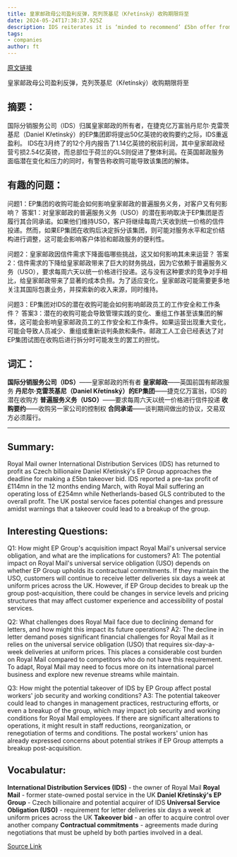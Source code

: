 ```yaml
---
title: 皇家邮政母公司盈利反弹，克列茨基尼（Křetínský）收购期限将至
date: 2024-05-24T17:38:37.925Z
description: IDS reiterates it is ‘minded to recommend’ £5bn offer from Czech billionaire’s EP Group
tags: 
- companies
author: ft
---
```


[原文链接](https://ft.com/content/77e6c05f-373a-4477-b238-ab82253ee6ab)

皇家邮政母公司盈利反弹，克列茨基尼（Křetínský）收购期限将至

## 摘要：
国际分销服务公司（IDS）归属皇家邮政的所有者，在捷克亿万富翁丹尼尔·克雷茨基尼（Daniel Křetínský）的EP集团即将提出50亿英镑的收购要约之际，IDS重返盈利。 IDS在3月终了的12个月内报告了1.14亿英镑的税前利润，其中皇家邮政经营亏损2.54亿英镑，而总部位于荷兰的GLS则促进了整体利润。在英国邮政服务面临潜在变化和压力的同时，有警告称收购可能导致该集团的解体。

## 有趣的问题：
问题1：EP集团的收购可能会如何影响皇家邮政的普遍服务义务，对客户又有何影响？
答案1：对皇家邮政的普遍服务义务（USO）的潜在影响取决于EP集团是否履行其合同承诺。如果他们维持USO，客户将继续每周六天收到统一价格的信件投递。然而，如果EP集团在收购后决定拆分该集团，则可能对服务水平和定价结构进行调整，这可能会影响客户体验和邮政服务的便利性。

问题2：皇家邮政因信件需求下降面临哪些挑战，这又如何影响其未来运营？
答案2：信件需求的下降给皇家邮政带来了巨大的财务挑战，因为它依赖于普遍服务义务（USO），要求每周六天以统一价格进行投递。这与没有这种要求的竞争对手相比，给皇家邮政带来了显著的成本负担。为了适应变化，皇家邮政可能需要更多地关注其国际包裹业务，并探索新的收入来源，同时维持。

问题3：EP集团对IDS的潜在收购可能会如何影响邮政员工的工作安全和工作条件？
答案3：潜在的收购可能会导致管理实践的变化、重组工作甚至该集团的解体，这可能会影响皇家邮政员工的工作安全和工作条件。如果运营出现重大变化，可能会导致人员减少、重组或重新谈判条款和条件。邮政工人工会已经表达了对EP集团试图在收购后进行拆分时可能发生的罢工的担忧。

## 词汇：
**国际分销服务公司（IDS）**——皇家邮政的所有者
**皇家邮政**——英国前国有邮政服务
**丹尼尔·克雷茨基尼（Daniel Křetínský）的EP集团**——捷克亿万富翁，IDS的潜在收购方
**普遍服务义务（USO）**——要求每周六天以统一价格进行信件投递
**收购要约**——收购另一家公司的控制权
**合同承诺**——谈判期间做出的协议，交易双方必须履行。

---

## Summary:
Royal Mail owner International Distribution Services (IDS) has returned to profit as Czech billionaire Daniel Křetínský's EP Group approaches the deadline for making a £5bn takeover bid. IDS reported a pre-tax profit of £114mn in the 12 months ending March, with Royal Mail suffering an operating loss of £254mn while Netherlands-based GLS contributed to the overall profit. The UK postal service faces potential changes and pressure amidst warnings that a takeover could lead to a breakup of the group.

## Interesting Questions:
Q1: How might EP Group's acquisition impact Royal Mail's universal service obligation, and what are the implications for customers?
A1: The potential impact on Royal Mail's universal service obligation (USO) depends on whether EP Group upholds its contractual commitments. If they maintain the USO, customers will continue to receive letter deliveries six days a week at uniform prices across the UK. However, if EP Group decides to break up the group post-acquisition, there could be changes in service levels and pricing structures that may affect customer experience and accessibility of postal services.

Q2: What challenges does Royal Mail face due to declining demand for letters, and how might this impact its future operations?
A2: The decline in letter demand poses significant financial challenges for Royal Mail as it relies on the universal service obligation (USO) that requires six-day-a-week deliveries at uniform prices. This places a considerable cost burden on Royal Mail compared to competitors who do not have this requirement. To adapt, Royal Mail may need to focus more on its international parcel business and explore new revenue streams while maintain.

Q3: How might the potential takeover of IDS by EP Group affect postal workers' job security and working conditions?
A3: The potential takeover could lead to changes in management practices, restructuring efforts, or even a breakup of the group, which may impact job security and working conditions for Royal Mail employees. If there are significant alterations to operations, it might result in staff reductions, reorganization, or renegotiation of terms and conditions. The postal workers' union has already expressed concerns about potential strikes if EP Group attempts a breakup post-acquisition.

## Vocabulatur:
**International Distribution Services (IDS)** - the owner of Royal Mail
**Royal Mail** - former state-owned postal service in the UK
**Daniel Křetínský's EP Group** - Czech billionaire and potential acquirer of IDS
**Universal Service Obligation (USO)** - requirement for letter deliveries six days a week at uniform prices across the UK
**Takeover bid** - an offer to acquire control over another company
**Contractual commitments** - agreements made during negotiations that must be upheld by both parties involved in a deal.

[Source Link](https://ft.com/content/77e6c05f-373a-4477-b238-ab82253ee6ab)

